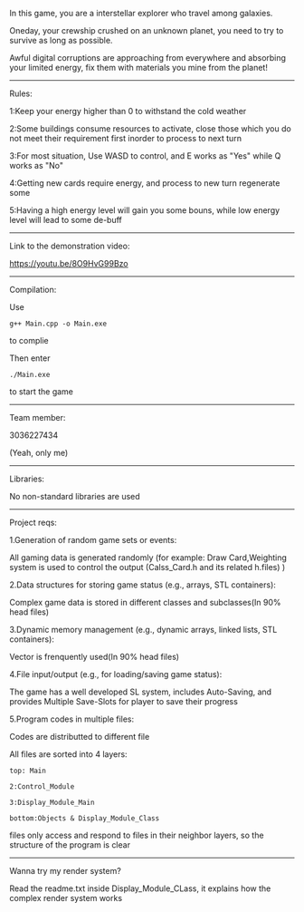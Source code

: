 In this game, you are a interstellar explorer who travel among galaxies.

Oneday, your crewship crushed on an unknown planet, you need to try to survive as long as possible.

Awful digital corruptions are approaching from everywhere and absorbing your limited energy, fix them with materials you mine from the planet!

----------------------------------------------------

Rules:

  1:Keep your energy higher than 0 to withstand the cold weather
  
  2:Some buildings consume resources to activate, close those which you do not meet their requirement first inorder to process to next turn
  
  3:For most situation, Use WASD to control, and E works as "Yes" while Q works as "No"
  
  4:Getting new cards require energy, and process to new turn regenerate some

  5:Having a high energy level will gain you some bouns, while low energy level will lead to some de-buff

----------------------------------------------------

Link to the demonstration video:

https://youtu.be/8O9HvG99Bzo

----------------------------------------------------

Compilation:

  Use 
  
    g++ Main.cpp -o Main.exe
    
  to complie
  
  Then enter
  
    ./Main.exe
    
  to start the game
  
----------------------------------------------------

Team member:

  3036227434
  
(Yeah, only me)

----------------------------------------------------

Libraries:

  No non-standard libraries are used

----------------------------------------------------

Project reqs:

1.Generation of random game sets or events:

  All gaming data is generated randomly  (for example: Draw Card,Weighting system is used to control the output  (Calss_Card.h and its related h.files)  )

2.Data structures for storing game status (e.g., arrays, STL containers):

  Complex game data is stored in different classes and subclasses(In 90% head files)

3.Dynamic memory management (e.g., dynamic arrays, linked lists, STL containers):

  Vector is frenquently used(In 90% head files)
  
4.File input/output (e.g., for loading/saving game status):

  The game has a well developed SL system, includes Auto-Saving, and provides Multiple Save-Slots for player to save their progress

  
5.Program codes in multiple files:

  Codes are distributted to different file
  
  All files are sorted into 4 layers:

    top: Main
    
    2:Control_Module
    
    3:Display_Module_Main
    
    bottom:Objects & Display_Module_Class
    
  files only access and respond to files in their neighbor layers, so the structure of the program is clear

----------------------------------------------------

Wanna try my render system?

  Read the readme.txt inside Display_Module_CLass, it explains how the complex render system works
